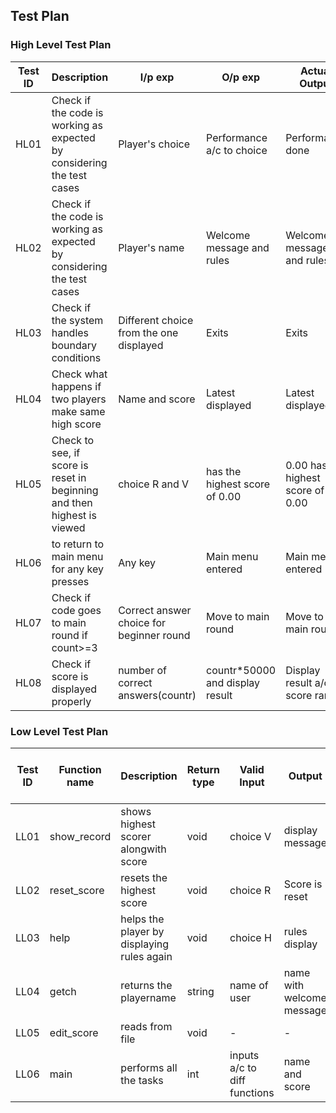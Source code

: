 ## Test Plan

### High Level Test Plan

| Test ID | Description | I/p exp | O/p exp |	Actual Output | Type of Test |
| --- | --- | --- | --- | --- | --- |
| HL01 | Check if the code is working as expected by considering the test cases | Player's choice | Performance a/c to choice | Performance done | Scenario Based |
| HL02 | Check if the code is working as expected by considering the test cases | Player's name | Welcome message and rules | Welcome message and rules | Scenario Based |
| HL03 | Check if the system handles boundary conditions | Different choice from the one displayed  | Exits | Exits | Boundary Based |
| HL04 | Check what happens if two players make same high score | Name and score | Latest displayed | Latest displayed | Integration Based |
| HL05 | Check to see, if score is reset in beginning and then highest is viewed | choice R and V | <name> has the highest score of 0.00 | 0.00 has the highest score of 0.00 | Integration Based |
| HL06 | to return to main menu for any key presses | Any key | Main menu entered | Main menu entered | Integration Based |
| HL07 | Check if code goes to main round if count>=3 | Correct answer choice for beginner round | Move to main round | Move to main round | Integration Based |
| HL08 | Check if score is displayed properly | number of correct answers(countr) | countr*50000 and display result | Display result a/c to score range | Integration Based |
  
### Low Level Test Plan

| Test ID | Function name | Description | Return type | Valid Input |	Output | Output for invalid inputs | Status (PASS/FAIL) |
| --- | --- | --- | --- | --- | --- | --- | --- |
| LL01 | show_record | shows highest scorer alongwith score | void | choice V | display message | Exits | PASS |
| LL02 | reset_score | resets the highest score | void | choice R | Score is reset | Exits | PASS |
| LL03 | help | helps the player by displaying rules again | void | choice H | rules display | Exits | PASS |
| LL04 | getch | returns the playername | string | name of user | name with welcome message | no invalid inputv| PASS |
| LL05 | edit_score | reads from file | void | - | - | NULL | PASS |
| LL06 | main | performs all the tasks | int | inputs a/c to diff functions | name and score | NULL | PASS |

